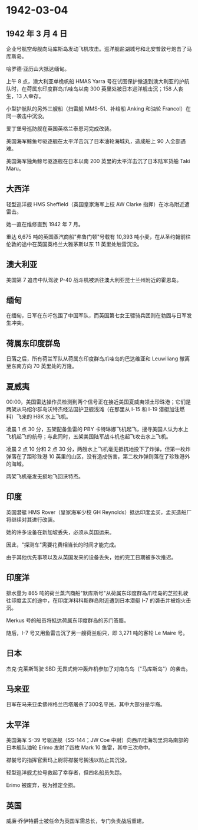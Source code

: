 # 1942-03-04

## 1942 年 3 月 4 日

企业号航空母舰向马库斯岛发动飞机攻击。巡洋舰盐湖城号和北安普敦号炮击了马库斯岛。

哈罗德·亚历山大抵达缅甸。

上午 8 点，澳大利亚单桅帆船 HMAS Yarra
号在试图保护撤退到澳大利亚的护航队时，在荷属东印度群岛爪哇岛以南 300
英里处被日本巡洋舰击沉；158 人丧生，13 人幸存。

小型护航队的另外三艘船（扫雷舰 MMS-51、补给船 Anking 和油轮
Francol）在同一袭击中沉没。

爱丁堡号巡防舰在英国英格兰泰恩河完成改装。

美国海军鲸鱼号驱逐舰在太平洋击沉了日本油轮海城丸，造成船上 90
人全部遇难。

美国海军独角鲸号驱逐舰在日本以南 200 英里的太平洋击沉了日本陆军货船 Taki
Maru。

## 大西洋

轻型巡洋舰 HMS Sheffield（英国皇家海军上校 AW Clarke
指挥）在冰岛附近遭雷击。

她一直在维修直到 1942 年 7 月。

重达 6,675 吨的英国蒸汽商船"弗鲁门顿"号载有 10,393
吨小麦，在从圣约翰前往伦敦的途中在英国英格兰大雅茅斯以东 11
英里处触雷沉没。

## 澳大利亚

美国第 7 追击中队驾驶 P-40 战斗机被派往澳大利亚昆士兰州附近的霍恩岛。

## 缅甸

在缅甸，日军在东吁包围了中国军队，而英国第七女王骠骑兵团则在勃固与日军发生冲突。

## 荷属东印度群岛

日落之后，所有荷兰军队从荷属东印度群岛爪哇岛的巴达维亚和 Leuwiliang
撤离至东南方向 70 英里处的万隆。

## 夏威夷

00:00，美国雷达操作员检测到两个信号正在接近美国夏威夷领土珍珠港；它们是两架从马绍尔群岛沃特杰经法国护卫舰浅滩（在那里从
I-15 和 I-19 潜艇加注燃料）飞来的 H8K 水上飞机。

凌晨 1 点 30 分，五架配备鱼雷的 PBY
卡特琳娜飞机起飞，搜寻美国人认为水上飞机起飞的航母；与此同时，五架美国陆军战斗机也起飞攻击水上飞机。

凌晨 2 点 10 分和 2 点 30
分，两艘水上飞机毫无抵抗地投下了炸弹，但第一枚炸弹落在了距珍珠港 10
英里的山区，没有造成伤害，第二枚炸弹则落在了珍珠港外的海域。

两架飞机毫发无损地飞回沃特杰。

## 印度

英国潜艇 HMS Rover（皇家海军少校 GH
Reynolds）抵达印度孟买，孟买造船厂将继续对其进行改装。

她的许多设备在新加坡丢失，必须从英国运来。

因此，"探测车"需要花费相当长的时间才能完成。

由于其他优先事项以及从英国发来的设备丢失，她的完工日期被多次推迟。

## 印度洋

排水量为 865
吨的荷兰蒸汽商船"默库斯号"从荷属东印度群岛爪哇岛的芝拉扎驶往印度孟买的途中，在印度洋科科斯群岛附近遭到日本潜艇
I-7 的袭击并被炮火击沉。

Merkus 号的船员将抵达荷属东印度群岛的苏门答腊。

随后，I-7 号又用鱼雷击沉了另一艘荷兰船只，即 3,271 吨的客轮 Le Maire
号。

## 日本

杰克·克莱斯驾驶 SBD 无畏式俯冲轰炸机参加了对南鸟岛（"马库斯岛"）的袭击。

## 马来亚

日军在马来亚柔佛州格兰巴塔屠杀了300名平民，其中大部分是华裔。

## 太平洋

美国海军 S-39 号驱逐舰（SS-144；JW Coe
中尉）向西爪哇海勿里洞岛南部的日本舰队油轮 Erimo 发射了四枚 Mark 10
鱼雷，其中三次命中。

襟裳号的指挥官索玛上尉将襟裳号搁浅以防止其沉没。

轻型巡洋舰尤拉号救起了幸存者，但四名船员失踪。

Erimo 被废弃，视为推定全损。

## 英国

威廉·乔伊特爵士被任命为英国军需总长，专门负责战后重建。

